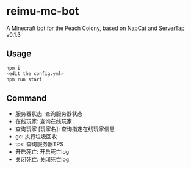 # reimu-mc-bot
A Minecraft bot for the Peach Colony, based on NapCat and [ServerTap](https://github.com/servertap-io/servertap) v0.1.3

## Usage
```bash
npm i
<edit the config.yml>
npm run start
```

## Command
- 服务器状态: 查询服务器状态
- 在线玩家: 查询在线玩家
- 查询玩家 [玩家名]: 查询指定在线玩家信息
- gc: 执行垃圾回收
- tps: 查询服务器TPS
- 开启死亡: 开启死亡log
- 关闭死亡: 关闭死亡log